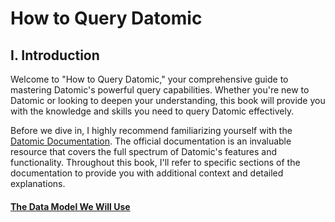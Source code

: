 # How to Query Datomic

## I. Introduction

Welcome to "How to Query Datomic," your comprehensive guide to mastering Datomic's powerful query capabilities. Whether you're new to Datomic or looking to deepen your understanding, this book will provide you with the knowledge and skills you need to query Datomic effectively.

Before we dive in, I highly recommend familiarizing yourself with the [Datomic Documentation](https://docs.datomic.com). The official documentation is an invaluable resource that covers the full spectrum of Datomic's features and functionality. Throughout this book, I'll refer to specific sections of the documentation to provide you with additional context and detailed explanations.

#### [The Data Model We Will Use](./new_page2.md)

